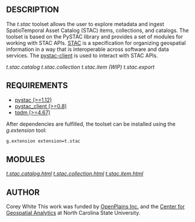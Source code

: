 ## DESCRIPTION

The *t.stac* toolset allows the user to explore metadata and ingest
SpatioTemporal Asset Catalog (STAC) items, collections, and catalogs.
The toolset is based on the PySTAC library and provides a set of modules
for working with STAC APIs. [STAC](https://stacspec.org/) is a
specification for organizing geospatial information in a way that is
interoperable across software and data services. The
[pystac-client](https://github.com/stac-utils/pystac-client) is used to
interact with STAC APIs.

*t.stac.catalog* *t.stac.collection* *t.stac.item* *(WIP) t.stac.export*

## REQUIREMENTS

- [pystac (>=1.12)](https://pystac.readthedocs.io/en/stable/installation.html)
- [pystac\_client (>=0.8)](https://pystac-client.readthedocs.io/en/stable/)
- [tqdm (>=4.67)](https://pypi.org/project/tqdm/)

After dependencies are fulfilled, the toolset can be installed using the
*g.extension* tool:

```sh
g.extension extension=t.stac
```

## MODULES

*[t.stac.catalog.html](t.stac.catalog.md)
[t.stac.collection.html](t.stac.collection.md)
[t.stac.item.html](t.stac.item.md)*

## AUTHOR

Corey White This work was funded by [OpenPlains
Inc.](https://openplains.com/) and the [Center for Geospatial
Analytics](https://cnr.ncsu.edu/geospatial/) at North Carolina State
University.
